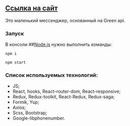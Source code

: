 ## [Ссылка на сайт](https://illustrious-beignet-431c90.netlify.app)

Это маленький мессенджер, основанный на Green api.

### Запуск

В консоли ##[Node.js](https://nodejs.org/en) нужно выполнить команды:

`npm i`

`npm start`

### Список используемых технологий:
- JS;
- React, hooks, React-router-dom, React-responsive;
- Redux, Redux-toolkit, React-Redux, Redux-saga;
- Formik, Yup;
- Axios;
- Scss, Bootstrap;
- Google-libphonenumber.
